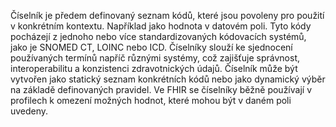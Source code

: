 <p>Číselník je předem definovaný seznam kódů, které jsou povoleny pro použití v konkrétním kontextu. Například jako hodnota v datovém poli. Tyto kódy pocházejí z jednoho nebo více standardizovaných kódovacích systémů, jako je SNOMED CT, LOINC nebo ICD. Číselníky slouží ke sjednocení používaných termínů napříč různými systémy, což zajišťuje správnost, interoperabilitu a konzistenci zdravotnických údajů. Číselník může být vytvořen jako statický seznam konkrétních kódů nebo jako dynamický výběr na základě definovaných pravidel. Ve FHIR se číselníky běžně používají v profilech k omezení možných hodnot, které mohou být v daném poli uvedeny.</p>